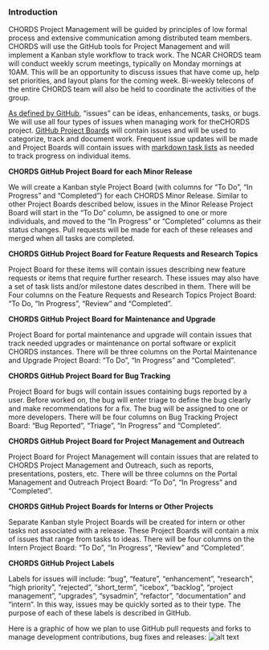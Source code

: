 ### Introduction
CHORDS Project Management will be guided by principles of low formal process and extensive communication among distributed team members.
CHORDS will use the GitHub tools for Project Management and will implement a Kanban style workflow to track work. The NCAR CHORDS team will
conduct weekly scrum meetings, typically on Monday mornings at 10AM. This will be an opportunity to discuss issues that have come up, help
set priorities, and layout plans for the coming week. Bi-weekly telecons of the entire CHORDS team will also be held to coordinate the
activities of the group.

[As defined by GitHub](https://help.github.com/articles/about-issues/), “issues” can be ideas, enhancements, tasks, or bugs. We will use
all four types of issues when managing work for theCHORDS project. [GitHub Project Boards](https://help.github.com/articles/about-project-boards/)
will contain issues and will be used to categorize, track and document work. Frequent issue updates will be made and Project Boards will
contain issues with [markdown task lists](https://help.github.com/articles/about-task-lists/) as needed to track progress on individual
items. 

**CHORDS GitHub Project Board for each Minor Release**

We will create a Kanban style Project Board (with columns for “To Do”, “In Progress” and “Completed”) for each CHORDS Minor Release.
Similar to other Project Boards described below, issues in the Minor Release Project Board will start in the “To Do” column, be assigned
to one or more individuals, and moved to the “In Progress” or “Completed” columns as their status changes. Pull requests will be made for
each of these releases and merged when all tasks are completed.

**CHORDS GitHub Project Board for Feature Requests and Research Topics**

Project Board for these items will contain issues describing new feature requests or items that require further research. These issues
may also have a set of task lists and/or milestone dates described in them. There will be Four columns on the Feature Requests and
Research Topics Project Board: “To Do, “In Progress”, “Review” and “Completed”.
 
**CHORDS GitHub Project Board for Maintenance and Upgrade**

Project Board for portal maintenance and upgrade will contain issues that track needed upgrades or maintenance on portal software or
explicit CHORDS instances. There will be three columns on the Portal Maintenance and Upgrade Project Board: “To Do”, “In Progress” and
“Completed”.

**CHORDS GitHub Project Board for Bug Tracking**

Project Board for bugs will contain issues containing bugs reported by a user. Before worked on, the bug will enter triage to define the
bug clearly and make recommendations for a fix. The bug will  be assigned to one or more developers. There will be four columns on Bug
Tracking Project Board: “Bug Reported”, “Triage”, “In Progress” and “Completed”.

**CHORDS GitHub Project Board for Project Management and Outreach**

Project Board for Project Management will contain issues that are related to CHORDS Project Management and Outreach, such as reports,
presentations, posters, etc. There will be three columns on the Portal Management and Outreach Project Board: “To Do”, “In Progress” and
“Completed”.

**CHORDS GitHub Project Boards for Interns or Other Projects**

Separate Kanban style Project Boards will be created for intern or other tasks not associated with a release. These Project Boards will
contain a mix of issues that range from tasks to ideas. There will be four columns on the Intern Project Board: “To Do”, “In Progress”,
“Review” and “Completed”.

**CHORDS GitHub Project Labels**

Labels for issues will include: “bug”, “feature”, “enhancement”, “research”, “high priority”, “rejected”, “short_term”, “icebox”,
“backlog”, “project management”, “upgrades”, “sysadmin”, “refactor”, “documentation” and “intern”. In this way, issues may be quickly
sorted as to their type. The purpose of each of these labels is described in GitHub.

Here is a graphic of how we plan to use GitHub pull requests and forks to manage development contributions, bug fixes and releases:
![alt text](https://drive.google.com/uc?id=1r9R3q_l1DJ2DV4Ylvm7Wy-vbrDyoW1Lh "CHORDS Pull requests, Releases and Forks")
